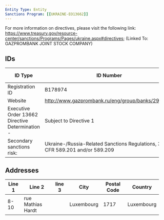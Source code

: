```yaml
---
Entity Type: Entity
Sanctions Program: [[UKRAINE-EO13662]]
---
```

For more information on directives, please visit the following link: https://www.treasury.gov/resource-center/sanctions/Programs/Pages/ukraine.aspx#directives; (Linked To: GAZPROMBANK JOINT STOCK COMPANY)

## IDs
| ID Type | ID Number | ID Country |
|---------|-----------|------------|
| Registration ID | B178974 |  |
| Website | http://www.gazprombank.ru/eng/group/banks/299515/ |  |
| Executive Order 13662 Directive Determination - | Subject to Directive 1 |  |
| Secondary sanctions risk: | Ukraine-/Russia-Related Sanctions Regulations, 31 CFR 589.201 and/or 589.209 |  |


## Addresses
| Line 1 | Line 2 | line 3 | City | Postal Code| Country | 
|--------|--------|--------|------|------------|---------|
| 8-10 | rue Mathias Hardt |  | Luxembourg | 1717 | Luxembourg |

